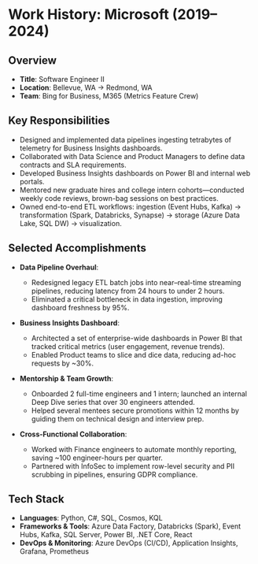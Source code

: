 # Work History: Microsoft (2019–2024)

## Overview
- **Title**: Software Engineer II  
- **Location**: Bellevue, WA -> Redmond, WA  
- **Team**: Bing for Business, M365 (Metrics Feature Crew)

## Key Responsibilities
- Designed and implemented data pipelines ingesting tetrabytes of telemetry for Business Insights dashboards.
- Collaborated with Data Science and Product Managers to define data contracts and SLA requirements.
- Developed Business Insights dashboards on Power BI and internal web portals.
- Mentored new graduate hires and college intern cohorts—conducted weekly code reviews, brown-bag sessions on best practices.
- Owned end-to-end ETL workflows: ingestion (Event Hubs, Kafka) → transformation (Spark, Databricks, Synapse) → storage (Azure Data Lake, SQL DW) → visualization.

## Selected Accomplishments
- **Data Pipeline Overhaul**:  
  - Redesigned legacy ETL batch jobs into near–real-time streaming pipelines, reducing latency from 24 hours to under 2 hours.  
  - Eliminated a critical bottleneck in data ingestion, improving dashboard freshness by 95%.

- **Business Insights Dashboard**:  
  - Architected a set of enterprise-wide dashboards in Power BI that tracked critical metrics (user engagement, revenue trends).  
  - Enabled Product teams to slice and dice data, reducing ad-hoc requests by ~30%.

- **Mentorship & Team Growth**:  
  - Onboarded 2 full-time engineers and 1 intern; launched an internal Deep Dive series that over 30 engineers attended.  
  - Helped several mentees secure promotions within 12 months by guiding them on technical design and interview prep.

- **Cross-Functional Collaboration**:  
  - Worked with Finance engineers to automate monthly reporting, saving ~100 engineer-hours per quarter.  
  - Partnered with InfoSec to implement row-level security and PII scrubbing in pipelines, ensuring GDPR compliance.

## Tech Stack
- **Languages**: Python, C#, SQL, Cosmos, KQL  
- **Frameworks & Tools**: Azure Data Factory, Databricks (Spark), Event Hubs, Kafka, SQL Server, Power BI, .NET Core, React  
- **DevOps & Monitoring**: Azure DevOps (CI/CD), Application Insights, Grafana, Prometheus  